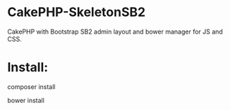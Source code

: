 # CakePHP-SkeletonSB2
CakePHP with Bootstrap SB2 admin layout and bower manager for JS and CSS.

# Install:

composer install

bower install
